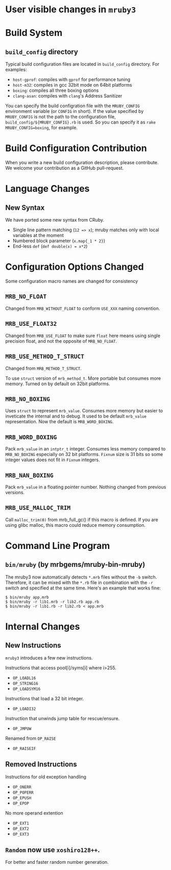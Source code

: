 User visible changes in `mruby3`
===

# Build System

## `build_config` directory

Typical build configuration files are located in `build_config`
directory. For examples:

* `host-gprof`: compiles with `gprof` for performance tuning
* `host-m32`: compiles in gcc 32bit mode on 64bit platforms
* `boxing`: compiles all three boxing options
* `clang-asan`: compiles with `clang`'s Address Sanitizer

You can specify the build configration file with the
`MRUBY_CONFIG` environment variable (or `CONFIG` in short).
If the value specified by `MRUBY_CONFIG` is not the path to
the configuration file, `build_config/${MRUBY_CONFIG}.rb` is
used.  So you can specify it as `rake MRUBY_CONFIG=boxing`,
for example.

# Build Configuration Contribution

When you write a new build configuration description, please
contribute. We welcome your contribution as a GitHub
pull-request.

# Language Changes

## New Syntax

We have ported some new syntax from CRuby.

* Single line pattern matching (`12 => x`);
  mruby matches only with local variables at the moment
* Numbered block parameter (`x.map{_1 * 2}`)
* End-less `def` (`def double(x) = x*2`)

# Configuration Options Changed

Some configuration macro names are changed for consistency

## `MRB_NO_FLOAT`

Changed from `MRB_WITHOUT_FLOAT` to conform `USE_XXX` naming
convention.

## `MRB_USE_FLOAT32`

Changed from `MRB_USE_FLOAT` to make sure `float` here means
using single precision float, and not the opposite of
`MRB_NO_FLOAT`.

## `MRB_USE_METHOD_T_STRUCT`

Changed from `MRB_METHOD_T_STRUCT`.

To use `struct` version of `mrb_method_t`. More portable but consumes more memory.
Turned on by default on 32bit platforms.

## `MRB_NO_BOXING`

Uses `struct` to represent `mrb_value`. Consumes more memory
but easier to inveticate the internal and to debug. It used
to be default `mrb_value` representation. Now the default is
`MRB_WORD_BOXING`.

## `MRB_WORD_BOXING`

Pack `mrb_value` in an `intptr_t` integer. Consumes less
memory compared to `MRB_NO_BOXING` especially on 32 bit
platforms. `Fixnum` size is 31 bits so some integer values
does not fit in `Fixnum` integers.

## `MRB_NAN_BOXING`

Pack `mrb_value` in a floating pointer number. Nothing
changed from previous versions.

## `MRB_USE_MALLOC_TRIM`

Call `malloc_trim(0)` from mrb_full_gc() if this macro is defined.
If you are using glibc malloc, this macro could reduce memory consumption.

# Command Line Program

## `bin/mruby` (by mrbgems/mruby-bin-mruby)

The mruby3 now automatically detects `*.mrb` files without the `-b`
switch. Therefore, it can be mixed with the `*.rb` file in combination
with the `-r` switch and specified at the same time.
Here's an example that works fine:

```console
$ bin/mruby app.mrb
$ bin/mruby -r lib1.mrb -r lib2.rb app.rb
$ bin/mruby -r lib1.rb -r lib2.rb < app.mrb
```

# Internal Changes

## New Instructions

`mruby3` introduces a few new instructions.

Instructions that access pool[i]/syms[i] where i>255.

* `OP_LOADL16`
* `OP_STRING16`
* `OP_LOADSYM16`

Instructions that load a 32 bit integer.

* `OP_LOADI32`

Instruction that unwinds jump table for rescue/ensure.

* `OP_JMPUW`

Renamed from `OP_RAISE`

* `OP_RAISEIF`

## Removed Instructions

Instructions for old exception handling

* `OP_ONERR`
* `OP_POPERR`
* `OP_EPUSH`
* `OP_EPOP`

No more operand extention

* `OP_EXT1`
* `OP_EXT2`
* `OP_EXT3`

## `Random` now use `xoshiro128++`.

For better and faster random number generation.
